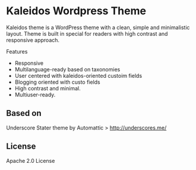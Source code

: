 Kaleidos Wordpress Theme
=========================

Kaleidos theme is a WordPress theme with a clean, simple and minimalistic layout. Theme is built in special for readers with high contrast and responsive approach.

Features

  - Responsive
  - Multilanguage-ready based on taxonomies
  - User centered with kaleidos-oriented custoim fields
  - Blogging oriented with custo fields
  - High contrast and minimal.
  - Multiuser-ready.

Based on
----
Underscore Stater theme by Automattic > http://underscores.me/

License
-----------

Apache 2.0 License
